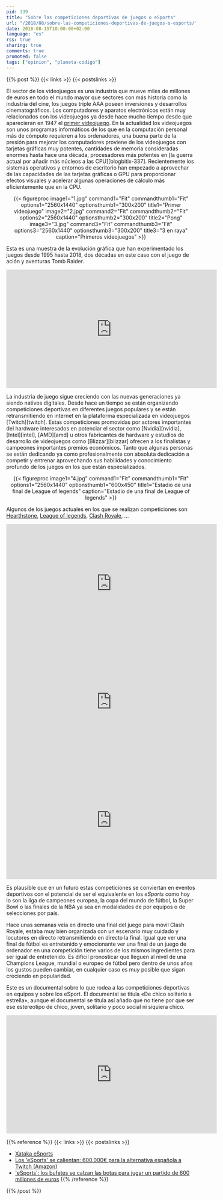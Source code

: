 ```yaml
---
pid: 339
title: "Sobre las competiciones deportivas de juegos o eSports"
url: "/2018/08/sobre-las-competiciones-deportivas-de-juegos-o-esports/"
date: 2018-08-15T10:00:00+02:00
language: "es"
rss: true
sharing: true
comments: true
promoted: false
tags: ["opinion", "planeta-codigo"]
---
```


{{% post %}}
{{< links >}}
{{< postslinks >}}

El sector de los videojuegos es una industria que mueve miles de millones de euros en todo el mundo mayor que sectores con más historia como la industria del cine, los juegos triple AAA poseen inversiones y desarrollos cinematográficos. Los computadores y aparatos electrónicos están muy relacionados con los videojuegos ya desde hace mucho tiempo desde que aparecieran en 1947 el [primer videojuego](https://es.wikipedia.org/wiki/Primer_videojuego#1947:_Dispositivo_de_Entretenimiento_de_Tubos_de_Rayos_Cat%C3%B3dicos). En la actualidad los videojuegos son unos programas informáticos de los que en la computación personal más de cómputo requieren a los ordenadores, una buena parte de la presión para mejorar los computadores proviene de los videojuegos con tarjetas gráficas muy potentes, cantidades de memoria consideradas enormes hasta hace una década, procesadores más potentes en [la guerra actual por añadir más núcleos a las CPU][blogbitix-337]. Recientemente los sistemas operativos y entornos de escritorio han empezado a aprovechar de las capacidades de las tarjetas gráficas o GPU para proporcionar efectos visuales y acelerar algunas operaciones de cálculo más eficientemente que en la CPU.

<div class="media" style="text-align: center;">
    {{< figureproc
        image1="1.jpg" command1="Fit" commandthumb1="Fit" options1="2560x1440" optionsthumb1="300x200" title1="Primer videojuego"
        image2="2.jpg" command2="Fit" commandthumb2="Fit" options2="2560x1440" optionsthumb2="300x200" title2="Pong"
        image3="3.jpg" command3="Fit" commandthumb3="Fit" options3="2560x1440" optionsthumb3="300x200" title3="3 en raya"
        caption="Primeros videojuegos" >}}
</div>

Esta es una muestra de la evolución gráfica que han experimentado los juegos desde 1995 hasta 2018, dos décadas en este caso con el juego de ación y aventuras Tomb Raider.

<div class="media media-video" style="text-align: center;">
	<iframe width="560" height="315" src="https://www.youtube.com/embed/D-P-smim5gQ" frameborder="0" allow="autoplay; encrypted-media" allowfullscreen></iframe>
</div>

La industria de juego sigue creciendo con las nuevas generaciones ya siendo nativos digitales. Desde hace un tiempo se están organizando competiciones deportivas en diferentes juegos populares y se están retransmitiendo en internet en la plataforma especializada en videojuegos [Twitch][twitch]. Estas competiciones promovidas por actores importantes del hardware interesados en potenciar el sector como [Nvidia][nvidia], [Intel][intel], [AMD][amd] u otros fabricantes de hardware y estudios de desarrollo de videojuegos como [Blizzar][blizzar] ofrecen a los finalistas y campeones importantes premios económicos. Tanto que algunas personas se están dedicando ya como profesionalmente con absoluta dedicación a competir y entrenar aprovechando sus habilidades y conocimiento profundo de los juegos en los que están especializados.

<div class="media" style="text-align: center;">
    {{< figureproc
        image1="4.jpg" command1="Fit" commandthumb1="Fit" options1="2560x1440" optionsthumb1="600x450" title1="Estadio de una final de League of legends"
        caption="Estadio de una final de League of legends" >}}
</div>

Algunos de los juegos actuales en los que se realizan competiciones son [Hearthstone](https://playhearthstone.com/es-es/), [League of legends](https://play.euw.leagueoflegends.com/es_ES), [Clash Royale](https://clashroyale.com/es/), ...

<div class="media media-video" style="text-align: center;">
	<iframe width="560" height="315" src="https://gaming.youtube.com/embed/lBWgRCRH1Gs" frameborder="0" allow="autoplay; encrypted-media" allowfullscreen></iframe>
</div>

<div class="media media-video" style="text-align: center;">
	<iframe width="560" height="315" src="https://gaming.youtube.com/embed/NpVXLpkjUCc" frameborder="0" allow="autoplay; encrypted-media" allowfullscreen></iframe>
</div>

<div class="media media-video" style="text-align: center;">
	<iframe width="560" height="315" src="https://gaming.youtube.com/embed/MUb8dGKpuEE" frameborder="0" allow="autoplay; encrypted-media" allowfullscreen></iframe>
</div>

Es plausible que en un futuro estas competiciones se conviertan en eventos deportivos con el potencial de ser el equivalente en los _eSports_ como hoy lo son la liga de campeones europea, la copa del mundo de fútbol, la Super Bowl o las finales de la NBA ya sea en modalidades de por equipos o de selecciones por país.

Hace unas semanas veía en directo una final del juego para móvil Clash Royale, estaba muy bien organizada con un escenario muy cuidado y locutores en directo retransmitiendo en directo la final. Igual que ver una final de fútbol es entretenido y emocionante ver una final de un juego de ordenador en una competición tiene varios de los mismos ingredientes para ser igual de entretenido. Es difícil pronosticar que lleguen al nivel de una Champions League, mundial o europeo de fútbol pero dentro de unos años los gustos pueden cambiar, en cualquier caso es muy posible que sigan creciendo en popularidad.

Este es un documental sobre lo que rodea a las  competiciones deportivas en equipos y sobre los eSport. El documental se titula «De chico solitario a estrella», aunque el documental se titula así añado que no tiene por que ser ese estereotipo de chico, joven, solitario y poco social ni siquiera chico.

<div class="media media-video" style="text-align: center;">
    <iframe width="560" height="315" src="https://www.youtube.com/embed/qul_4hlQBCM" frameborder="0" allow="autoplay; encrypted-media" allowfullscreen></iframe>
</div>

{{% reference %}}
{{< links >}}
{{< postslinks >}}
* [Xataka eSports](https://esports.xataka.com/)
* [Los 'eSports' se calientan: 600.000€ para la alternativa española a Twitch (Amazon)](https://www.elconfidencial.com/tecnologia/2017-06-06/gamerswalk-esports-twitch-amazon_1394223/)
* ['eSports': los bufetes se calzan las botas para jugar un partido de 600 millones de euros](http://www.elconfidencial.com/empresas/2017-05-13/deportes-electronicos-esports-regulacion-situacion-espana-jugadores-deporte-ligas_1381822/)
{{% /reference %}}

{{% /post %}}
